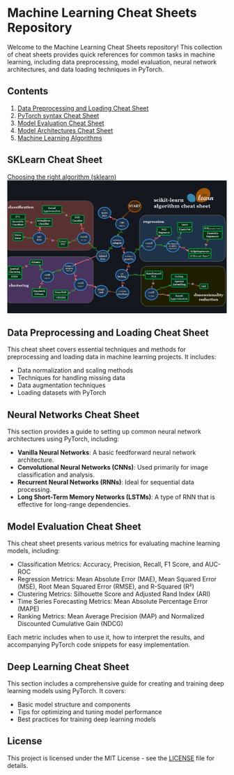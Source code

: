 # Machine Learning Cheat Sheets Repository

Welcome to the Machine Learning Cheat Sheets repository! This collection of cheat sheets provides quick references for common tasks in machine learning, including data preprocessing, model evaluation, neural network architectures, and data loading techniques in PyTorch.

## Contents

1. [Data Preprocessing and Loading Cheat Sheet](./data_processing_cheat_sheet.md)
2. [PyTorch syntax Cheat Sheet](./pytorch_cheat_sheet.md)
3. [Model Evaluation Cheat Sheet](./eval_cheat_sheet.md)
4. [Model Architectures Cheat Sheet](./architectures_cheat_sheet.md)
5. [Machine Learning Algorithms](./machine_learning_algorithms.md)

## SKLearn Cheat Sheet

[Choosing the right algorithm (sklearn)](https://scikit-learn.org/stable/machine_learning_map.html)
![Choosing](./images/image.png)

## Data Preprocessing and Loading Cheat Sheet

This cheat sheet covers essential techniques and methods for preprocessing and loading data in machine learning projects. It includes:

- Data normalization and scaling methods
- Techniques for handling missing data
- Data augmentation techniques
- Loading datasets with PyTorch

## Neural Networks Cheat Sheet

This section provides a guide to setting up common neural network architectures using PyTorch, including:

- **Vanilla Neural Networks**: A basic feedforward neural network architecture.
- **Convolutional Neural Networks (CNNs)**: Used primarily for image classification and analysis.
- **Recurrent Neural Networks (RNNs)**: Ideal for sequential data processing.
- **Long Short-Term Memory Networks (LSTMs)**: A type of RNN that is effective for long-range dependencies.

## Model Evaluation Cheat Sheet

This cheat sheet presents various metrics for evaluating machine learning models, including:

- Classification Metrics: Accuracy, Precision, Recall, F1 Score, and AUC-ROC
- Regression Metrics: Mean Absolute Error (MAE), Mean Squared Error (MSE), Root Mean Squared Error (RMSE), and R-Squared (R²)
- Clustering Metrics: Silhouette Score and Adjusted Rand Index (ARI)
- Time Series Forecasting Metrics: Mean Absolute Percentage Error (MAPE)
- Ranking Metrics: Mean Average Precision (MAP) and Normalized Discounted Cumulative Gain (NDCG)

Each metric includes when to use it, how to interpret the results, and accompanying PyTorch code snippets for easy implementation.

## Deep Learning Cheat Sheet

This section includes a comprehensive guide for creating and training deep learning models using PyTorch. It covers:

- Basic model structure and components
- Tips for optimizing and tuning model performance
- Best practices for training deep learning models

## License

This project is licensed under the MIT License - see the [LICENSE](LICENSE) file for details.
